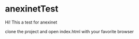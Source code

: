 # anexinetTest

Hi! This a test for anexinet

clone the project and open index.html with your favorite browser 
